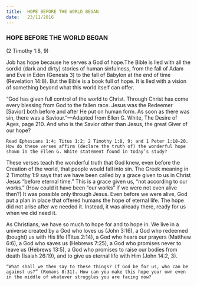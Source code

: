 ```yaml
---
title:  HOPE BEFORE THE WORLD BEGAN
date:   23/11/2016
---
```


### HOPE BEFORE THE WORLD BEGAN

(2 Timothy 1:8, 9)

Job has hope because he serves a God of hope.The Bible is  lled with all the sordid (dark and dirty) stories of human sinfulness, from the fall of Adam and Eve in Eden (Genesis 3) to the fall of Babylon at the end of time (Revelation 14:8). But the Bible is a book full of hope. It is  lled with a vision of something beyond what this world itself can offer.

“God has given full control of the world to Christ. Through Christ has come every blessing from God to the fallen race. Jesus was the Redeemer [Savior] both before and after He put on human form. As soon as there was sin, there was a Saviour.”—Adapted from Ellen G. White, The Desire of Ages, page 210. And who is the Savior other than Jesus, the great Giver of our hope?

`Read Ephesians 1:4; Titus 1:2; 2 Timothy 1:8, 9; and 1 Peter 1:18–20. How do these verses affirm (declare the truth of) the wonderful hope shown in the Ellen G. White statement found in today’s study?`

These verses teach the wonderful truth that God knew, even before the Creation of the world, that people would fall into sin. The Greek meaning in 2 Timothy 1:9 says that we have been called by a grace given to us in Christ Jesus “before eternal time.” This is a grace given us, “not according to our works.” (How could it have been “our works” if we were not even alive then?) It was possible only through Jesus. Even before we were alive, God put a plan in place that offered humans the hope of eternal life. The hope did not arise after we needed it. Instead, it was already there, ready for us when we did need it.

As Christians, we have so much to hope for and to hope in. We live in a universe created by a God who loves us (John 3:16), a God who redeemed (bought) us with His life (Titus 2:14), a God who hears our prayers (Matthew 6:6), a God who saves us (Hebrews 7:25), a God who promises never to leave us (Hebrews 13:5), a God who promises to raise our bodies from death (Isaiah 26:19), and to give us eternal life with Him (John 14:2, 3).

`“What shall we then say to these things? If God be for us, who can be against us?” (Romans 8:31). How can you make this hope your own even in the middle of whatever struggles you are facing now?`